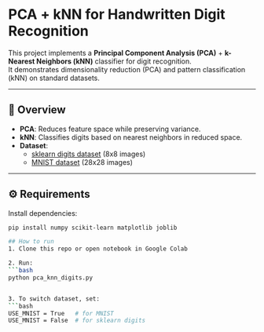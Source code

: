 # PCA + kNN for Handwritten Digit Recognition

This project implements a **Principal Component Analysis (PCA)** + **k-Nearest Neighbors (kNN)** classifier for digit recognition.  
It demonstrates dimensionality reduction (PCA) and pattern classification (kNN) on standard datasets.

---

## 📌 Overview
- **PCA**: Reduces feature space while preserving variance.  
- **kNN**: Classifies digits based on nearest neighbors in reduced space.  
- **Dataset**:
  - [sklearn digits dataset](https://scikit-learn.org/stable/auto_examples/datasets/plot_digits_last_image.html) (8x8 images)  
  - [MNIST dataset](http://yann.lecun.com/exdb/mnist/) (28x28 images)  

---

## ⚙️ Requirements
Install dependencies:
```bash
pip install numpy scikit-learn matplotlib joblib

## How to run
1. Clone this repo or open notebook in Google Colab

2. Run:
```bash
python pca_knn_digits.py


3. To switch dataset, set:
```bash
USE_MNIST = True   # for MNIST
USE_MNIST = False  # for sklearn digits
